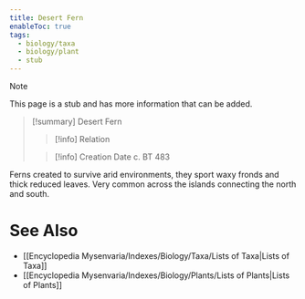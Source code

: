 ```yaml
---
title: Desert Fern
enableToc: true
tags:
  - biology/taxa
  - biology/plant
  - stub
---
```


> [!note]
> This page is a stub and has more information that can be added.

> [!summary] Desert Fern
> > [!info] Relation
>
> > [!info] Creation Date
> > c. BT 483

Ferns created to survive arid environments, they sport waxy fronds and thick reduced leaves. Very common across the islands connecting the north and south.

# See Also
- [[Encyclopedia Mysenvaria/Indexes/Biology/Taxa/Lists of Taxa|Lists of Taxa]]
- [[Encyclopedia Mysenvaria/Indexes/Biology/Plants/Lists of Plants|Lists of Plants]]
